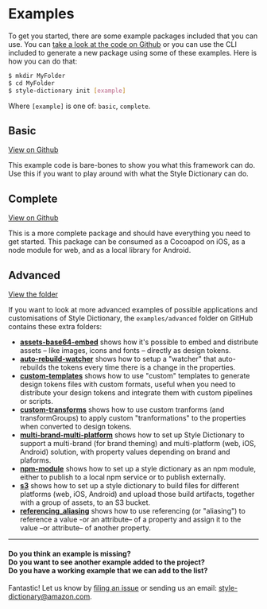 # Examples

To get you started, there are some example packages included that you can use. You can [take a look at the code on Github](https://github.com/amzn/style-dictionary/tree/master/example/) or you can use the CLI included to generate a new package using some of these examples. Here is how you can do that:

```bash
$ mkdir MyFolder
$ cd MyFolder
$ style-dictionary init [example]
```

Where `[example]` is one of: `basic`, `complete`.

## Basic
[View on Github](https://github.com/amzn/style-dictionary/tree/master/example/basic)

This example code is bare-bones to show you what this framework can do. Use this if you want to play around with what the Style Dictionary can do.


## Complete
[View on Github](https://github.com/amzn/style-dictionary/tree/master/example/complete)

This is a more complete package and should have everything you need to get started. This package can be consumed as a Cocoapod on iOS, as a node module for web, and as a local library for Android.

## Advanced
[View the folder](https://github.com/amzn/style-dictionary/tree/master/example/advanced)

If you want to look at more advanced examples of possible applications and customisations of Style Dictionary, the `examples/advanced` folder on GitHub contains these extra folders:

* [**assets-base64-embed**](https://github.com/amzn/style-dictionary/tree/master/example/advanced/assets-base64-embed) shows how it's possible to embed and distribute assets – like images, icons and fonts – directly as design tokens.
* [**auto-rebuild-watcher**](https://github.com/amzn/style-dictionary/tree/master/example/advanced/auto-rebuild-watcher) shows how to setup a "watcher" that auto-rebuilds the tokens every time there is a change in the properties.
* [**custom-templates**](https://github.com/amzn/style-dictionary/tree/master/example/advanced/custom-templates/custom-templates) shows how to use "custom" templates to generate design tokens files with custom formats, useful when you need to distribute your design tokens and integrate them with custom pipelines or scripts.
* [**custom-transforms**](https://github.com/amzn/style-dictionary/tree/master/example/advanced/custom-templates/custom-transforms) shows how to use custom tranforms (and transformGroups) to apply custom "tranformations" to the properties when converted to design tokens.
* [**multi-brand-multi-platform**](https://github.com/amzn/style-dictionary/tree/master/example/advanced/multi-brand-multi-platform) shows how to set up Style Dictionary to support a multi-brand (for brand theming) and multi-platform (web, iOS, Android) solution, with property values depending on brand and plaforms.
* [**npm-module**](https://github.com/amzn/style-dictionary/tree/master/example/advanced/npm-module) shows how to set up a style dictionary as an npm module, either to publish to a local npm service or to publish externally.
* [**s3**](https://github.com/amzn/style-dictionary/tree/master/example/advanced/s3) shows how to set up a style dictionary to build files for different platforms (web, iOS, Android) and upload those build artifacts, together with a group of assets, to an S3 bucket.
* [**referencing_aliasing**](https://github.com/amzn/style-dictionary/tree/master/example/advanced/referencing_aliasing) shows how to use referencing (or "aliasing") to reference a value -or an attribute– of a property and assign it to the value –or attribute– of another property.


---

#### Do you think an example is missing?<br/>Do you want to see another example added to the project?<br/>Do you have a working example that we can add to the list?

Fantastic! Let us know by [filing an issue](https://github.com/amzn/style-dictionary/issues) or sending us an email: style-dictionary@amazon.com.
